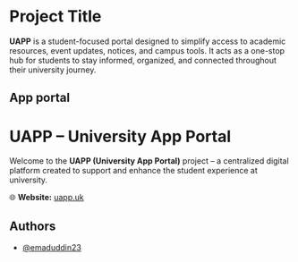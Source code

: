 
# Project Title

**UAPP** is a student-focused portal designed to simplify access to academic resources, event updates, notices, and campus tools. It acts as a one-stop hub for students to stay informed, organized, and connected throughout their university journey.


## App portal

 # UAPP – University App Portal

Welcome to the **UAPP (University App Portal)** project – a centralized digital platform created to support and enhance the student experience at university.

🌐 **Website:** [uapp.uk](https://uapp.uk)
## Authors

- [@emaduddin23](https://github.com/emaduddin23)

